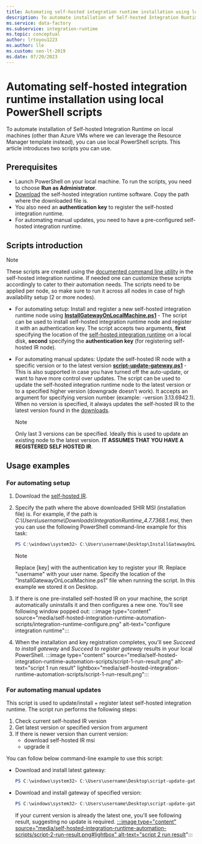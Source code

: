 ```yaml
---
title: Automating self-hosted integration runtime installation using local PowerShell scripts
description: To automate installation of Self-hosted Integration Runtime on local machines.
ms.service: data-factory
ms.subservice: integration-runtime
ms.topic: conceptual
author: lrtoyou1223
ms.author: lle
ms.custom: seo-lt-2019
ms.date: 07/20/2023
---
```


# Automating self-hosted integration runtime installation using local PowerShell scripts
To automate installation of Self-hosted Integration Runtime on local machines (other than Azure VMs where we can leverage the Resource Manager template instead), you can use local PowerShell scripts. This article introduces two scripts you can use.

## Prerequisites

* Launch PowerShell on your local machine. To run the scripts, you need to choose **Run as Administrator**.
* [Download](https://www.microsoft.com/download/details.aspx?id=39717) the self-hosted integration runtime software. Copy the path where the downloaded file is.
* You also need an **authentication key** to register the self-hosted integration runtime.
* For automating manual updates, you need to have a pre-configured self-hosted integration runtime.

## Scripts introduction

> [!NOTE]
> These scripts are created using the [documented command line utility](./create-self-hosted-integration-runtime.md#set-up-an-existing-self-hosted-ir-via-local-powershell) in the self-hosted integration runtime. If needed one can customize these scripts accordingly to cater to their automation needs.
> The scripts need to be applied per node, so make sure to run it across all nodes in case of high availability setup (2 or more nodes).

* For automating setup:
Install and register a new self-hosted integration runtime node using **[InstallGatewayOnLocalMachine.ps1](https://github.com/Azure/Azure-DataFactory/blob/main/SamplesV2/SelfHostedIntegrationRuntime/AutomationScripts/InstallGatewayOnLocalMachine.ps1)** -  The script can be used to install self-hosted integration runtime node and register it with an authentication key. The script accepts two arguments, **first** specifying the location of the [self-hosted integration runtime](https://www.microsoft.com/download/details.aspx?id=39717) on a local disk, **second** specifying the **authentication key** (for registering self-hosted IR node).

* For automating manual updates:
Update the self-hosted IR node with a specific version or to the latest version **[script-update-gateway.ps1](https://github.com/Azure/Azure-DataFactory/blob/main/SamplesV2/SelfHostedIntegrationRuntime/AutomationScripts/script-update-gateway.ps1)** - This is also supported in case you have turned off the auto-update, or want to have more control over updates. The script can be used to update the self-hosted integration runtime node to the latest version or to a specified higher version (downgrade doesn’t work). It accepts an argument for specifying version number (example: -version 3.13.6942.1). When no version is specified, it always updates the self-hosted IR to the latest version found in the [downloads](https://www.microsoft.com/download/details.aspx?id=39717).
    > [!NOTE]
    > Only last 3 versions can be specified. Ideally this is used to update an existing node to the latest version. **IT ASSUMES THAT YOU HAVE A REGISTERED SELF HOSTED IR**.

## Usage examples

### For automating setup
1. Download the [self-hosted IR](https://www.microsoft.com/download/details.aspx?id=39717).
1. Specify the path where the above downloaded SHIR MSI (installation file) is. For example, if the path is *C:\Users\username\Downloads\IntegrationRuntime_4.7.7368.1.msi*, then you can use the following PowerShell command-line example for this task:

   ```powershell
   PS C:\windows\system32> C:\Users\username\Desktop\InstallGatewayOnLocalMachine.ps1 -path "C:\Users\username\Downloads\IntegrationRuntime_4.7.7368.1.msi" -authKey "[key]"
   ```

    > [!NOTE]
    > Replace [key] with the authentication key to register your IR.
    > Replace "username" with your user name.
    > Specify the location of the "InstallGatewayOnLocalMachine.ps1" file when running the script. In this example we stored it on Desktop.

1. If there is one pre-installed self-hosted IR on your machine, the script automatically uninstalls it and then configures a new one. You'll see following window popped out:
        :::image type="content" source="media/self-hosted-integration-runtime-automation-scripts/integration-runtime-configure.png" alt-text="configure integration runtime":::

1. When the installation and key registration completes, you'll see *Succeed to install gateway* and *Succeed to register gateway* results in your local PowerShell.
        :::image type="content" source="media/self-hosted-integration-runtime-automation-scripts/script-1-run-result.png" alt-text="script 1 run result" lightbox="media/self-hosted-integration-runtime-automation-scripts/script-1-run-result.png":::

### For automating manual updates
This script is used to update/install + register latest self-hosted integration runtime. The script run performs the following steps:
1. Check current self-hosted IR version
2. Get latest version or specified version from argument
3. If there is newer version than current version:
    * download self-hosted IR msi
    * upgrade it

You can follow below command-line example to use this script:
* Download and install latest gateway:

   ```powershell
   PS C:\windows\system32> C:\Users\username\Desktop\script-update-gateway.ps1
   ```
* Download and install gateway of specified version:
   ```powershell
   PS C:\windows\system32> C:\Users\username\Desktop\script-update-gateway.ps1 -version 3.13.6942.1
   ```
   If your current version is already the latest one, you'll see following result, suggesting no update is required.
    [:::image type="content" source="media/self-hosted-integration-runtime-automation-scripts/script-2-run-result.png#lightbox" alt-text="script 2 run result](media/self-hosted-integration-runtime-automation-scripts/script-2-run-result.png)":::

